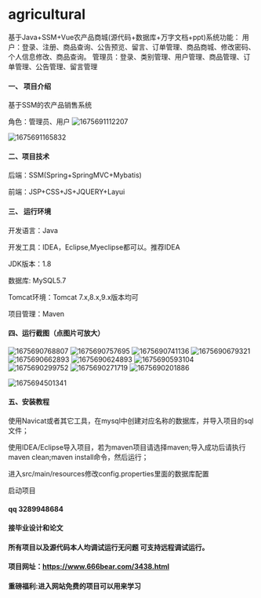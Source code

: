 # agricultural
基于Java+SSM+Vue农产品商城(源代码+数据库+万字文档+ppt)系统功能： 用户：登录、注册、商品查询、公告预览、留言、订单管理、商品商城、修改密码、个人信息修改、商品查询。 管理员：登录、类别管理、用户管理、商品管理、订单管理、公告管理、留言管理
#### 一、 项目介绍

基于SSM的农产品销售系统

角色：管理员、用户
![1675691112207](https://github.com/666bears/agricultural/assets/143094776/132709d6-08a2-45a5-8b7e-0ddd6f47ddc8)

![1675691165832](https://github.com/666bears/agricultural/assets/143094776/25dae154-fda7-4732-8e27-d584cdf2006c)



#### 二、项目技术
后端：SSM(Spring+SpringMVC+Mybatis)

前端：JSP+CSS+JS+JQUERY+Layui
#### 三、 运行环境
开发语言：Java

开发工具：IDEA，Eclipse,Myeclipse都可以。推荐IDEA

JDK版本：1.8

数据库: MySQL5.7

Tomcat环境：Tomcat 7.x,8.x,9.x版本均可

项目管理：Maven

#### 四、运行截图（点图片可放大）
![1675690768807](https://github.com/666bears/agricultural/assets/143094776/5a40bb43-8556-4581-ab8b-595ca1cc6af7)
![1675690757695](https://github.com/666bears/agricultural/assets/143094776/7e580cd4-f13a-485a-ae07-e7e2a3746186)
![1675690741136](https://github.com/666bears/agricultural/assets/143094776/59234129-dd89-479f-aeee-8596e461bfa6)
![1675690679321](https://github.com/666bears/agricultural/assets/143094776/8c68c663-214f-4a69-befa-8ca8ef9730e4)
![1675690662893](https://github.com/666bears/agricultural/assets/143094776/ffd68b53-b6f0-4fad-b361-6171f9b9d3e3)
![1675690624893](https://github.com/666bears/agricultural/assets/143094776/11674169-571f-4bb7-9eee-44adadb248b7)
![1675690593104](https://github.com/666bears/agricultural/assets/143094776/9f0dbf31-3f19-4a7a-a3b8-3fea50e863ff)
![1675690299752](https://github.com/666bears/agricultural/assets/143094776/a46d8115-603d-4188-81c8-421ff9cafb99)
![1675690271719](https://github.com/666bears/agricultural/assets/143094776/77b0798e-4334-468b-84ec-09987a739bb9)
![1675690201886](https://github.com/666bears/agricultural/assets/143094776/fa97736d-ee3d-409b-9f76-5fe19a625005)

![1675694501341](https://github.com/666bears/agricultural/assets/143094776/0b10f422-f179-45de-bc51-4eff0b9d05d6)


#### 五、安装教程
使用Navicat或者其它工具，在mysql中创建对应名称的数据库，并导入项目的sql文件；

使用IDEA/Eclipse导入项目，若为maven项目请选择maven;导入成功后请执行maven clean;maven install命令，然后运行；

进入src/main/resources修改config.properties里面的数据库配置

启动项目



#### qq 3289948684

#### 接毕业设计和论文

#### 所有项目以及源代码本人均调试运行无问题 可支持远程调试运行。
#### 项目网址：https://www.666bear.com/3438.html

#### 重磅福利:进入网站免费的项目可以用来学习
